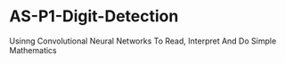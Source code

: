 # AS-P1-Digit-Detection
Usinng Convolutional Neural Networks To Read, Interpret And Do Simple Mathematics
